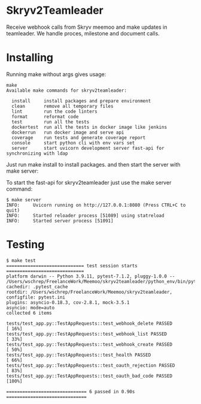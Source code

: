 # Skryv2Teamleader

Receive webhook calls from Skryv meemoo and make updates in teamleader.
We handle proces, milestone and document calls.

# Installing
Running make without args gives usage:
```
make
Available make commands for skryv2teamleader:

  install     install packages and prepare environment
  clean       remove all temporary files
  lint        run the code linters
  format      reformat code
  test        run all the tests
  dockertest  run all the tests in docker image like jenkins
  dockerrun   run docker image and serve api
  coverage    run tests and generate coverage report
  console     start python cli with env vars set
  server      start uvicorn development server fast-api for synchronizing with ldap
```

Just run make install to install packages.
and then start the server with make server:

To start the fast-api for skryv2teamleader just use the make server command:
```
$ make server
INFO:     Uvicorn running on http://127.0.0.1:8080 (Press CTRL+C to quit)
INFO:     Started reloader process [51089] using statreload
INFO:     Started server process [51091]
```

# Testing

```
$ make test
============================= test session starts =============================
platform darwin -- Python 3.9.11, pytest-7.1.2, pluggy-1.0.0 -- 
/Users/wschrep/FreelanceWork/Meemoo/skryv2teamleader/python_env/bin/python
cachedir: .pytest_cache
rootdir: /Users/wschrep/FreelanceWork/Meemoo/skryv2teamleader, configfile: pytest.ini
plugins: asyncio-0.18.3, cov-2.8.1, mock-3.5.1
asyncio: mode=auto
collected 6 items                                                             

tests/test_app.py::TestAppRequests::test_webhook_delete PASSED          [ 16%]
tests/test_app.py::TestAppRequests::test_webhook_list PASSED            [ 33%]
tests/test_app.py::TestAppRequests::test_webhook_create PASSED          [ 50%]
tests/test_app.py::TestAppRequests::test_health PASSED                  [ 66%]
tests/test_app.py::TestAppRequests::test_oauth_rejection PASSED         [ 83%]
tests/test_app.py::TestAppRequests::test_oauth_bad_code PASSED          [100%]

============================== 6 passed in 0.90s ==============================
```
